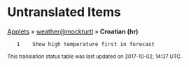# Untranslated Items
[Applets](../../../README.md) &#187; [weather@mockturtl](../README.md) &#187; **Croatian (hr)**

       1	Show high temperature first in forecast

<sup>This translation status table was last updated on 2017-10-02, 14:37 UTC.</sup>
